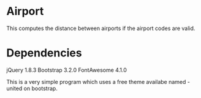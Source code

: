 Airport
=======

This computes the distance between airports if the airport codes are valid. 

Dependencies
============

jQuery 1.8.3
Bootstrap 3.2.0
FontAwesome 4.1.0

This is a very simple program which uses a free theme availabe named - united on bootstrap.


